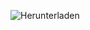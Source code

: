 ![Herunterladen](https://user-images.githubusercontent.com/94635072/156210973-6646d63e-f0e0-4416-b935-8264427e9f81.gif)
